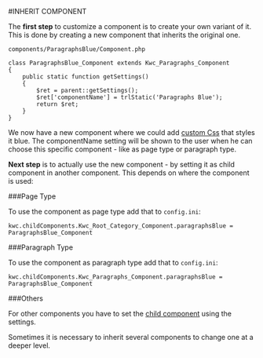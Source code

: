 #INHERIT COMPONENT

The **first step** to customize a component is to create your own variant of it. This is done by creating a new component that inherits the original one.

`components/ParagraphsBlue/Component.php`

    class ParagraphsBlue_Component extends Kwc_Paragraphs_Component
    {
        public static function getSettings()
        {
            $ret = parent::getSettings();
            $ret['componentName'] = trlStatic('Paragraphs Blue');
            return $ret;
        }
    }
    
We now have a new component where we could add [custom Css](../../styling/general/styling/) that styles it blue. 
The componentName setting will be shown to the user when he can choose this specific component - 
like as page type or paragraph type.

**Next step** is to actually use the new component - by setting it as child component in another component. 
This depends on where the component is used:

###Page Type

To use the component as page type add that to `config.ini`:

    kwc.childComponents.Kwc_Root_Category_Component.paragraphsBlue = ParagraphsBlue_Component
    
###Paragraph Type

To use the component as paragraph type add that to `config.ini`:

    kwc.childComponents.Kwc_Paragraphs_Component.paragraphsBlue = ParagraphsBlue_Component
    
###Others

For other components you have to set the [child component](child-components.md) using the settings.


Sometimes it is necessary to inherit several components to change one at a deeper level.
